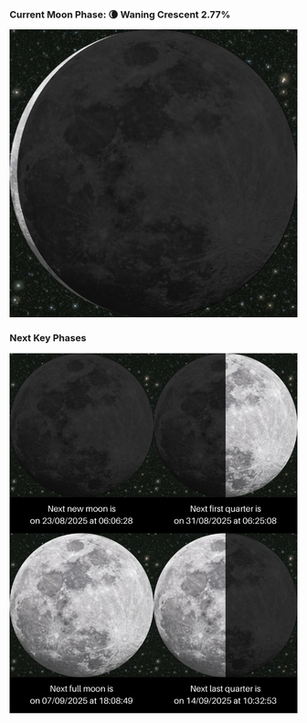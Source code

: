 ### Current Moon Phase: 🌘 Waning Crescent 2.77%
![Moon Phase](moonphase.png)
### Next Key Phases
![Gallery](gallery.png)